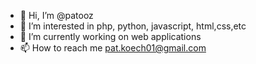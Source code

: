 - 👋 Hi, I’m @patooz
- 👀 I’m interested in php, python, javascript, html,css,etc
- 🌱 I’m currently working on web applications
- 📫 How to reach me pat.koech01@gmail.com

<!---
patooz/patooz is a ✨ special ✨ repository because its `README.md` (this file) appears on your GitHub profile.
You can click the Preview link to take a look at your changes.
--->
